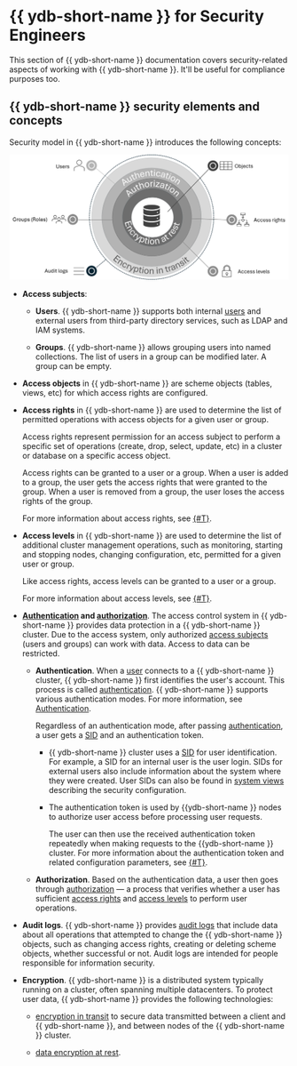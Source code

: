 # {{ ydb-short-name }} for Security Engineers

This section of {{ ydb-short-name }} documentation covers security-related aspects of working with {{ ydb-short-name }}. It'll be useful for compliance purposes too.

## {{ ydb-short-name }} security elements and concepts

Security model in {{ ydb-short-name }} introduces the following concepts:

![Eagle-view diagram](./_assets/security-overview.png)

- **Access subjects**:

    - **Users**. {{ ydb-short-name }} supports both internal [users](./authorization.md#user) and external users from third-party directory services, such as LDAP and IAM systems.

    - **Groups**. {{ ydb-short-name }} allows grouping users into named collections. The list of users in a group can be modified later. A group can be empty.

- **Access objects** in {{ ydb-short-name }} are scheme objects (tables, views, etc) for which access rights are configured.

- **Access rights** in {{ ydb-short-name }} are used to determine the list of permitted operations with access objects for a given user or group.

    Access rights represent permission for an access subject to perform a specific set of operations (create, drop, select, update, etc) in a cluster or database on a specific access object.

    Access rights can be granted to a user or a group. When a user is added to a group, the user gets the access rights that were granted to the group. When a user is removed from a group, the user loses the access rights of the group.

    For more information about access rights, see [{#T}](./authorization.md#right).

- **Access levels** in {{ ydb-short-name }} are used to determine the list of additional cluster management operations, such as monitoring, starting and stopping nodes, changing configuration, etc, permitted for a given user or group.

    Like access rights, access levels can be granted to a user or a group.

    For more information about access levels, see [{#T}](../reference/configuration/security_config.md#security-access-levels).

- **[Authentication](./authentication.md) and [authorization](./authorization.md)**. The access control system in {{ ydb-short-name }} provides data protection in a {{ ydb-short-name }} cluster. Due to the access system, only authorized [access subjects](../concepts/glossary.md#access-subject) (users and groups) can work with data. Access to data can be restricted.

    - **Authentication**. When a [user](../concepts/glossary.md#access-user) connects to a {{ ydb-short-name }} cluster, {{ ydb-short-name }} first identifies the user's account. This process is called [authentication](./authentication.md). {{ ydb-short-name }} supports various authentication modes. For more information, see [Authentication](./authentication.md).

        Regardless of an authentication mode, after passing [authentication](./authentication.md), a user gets a [SID](./authorization.md#sid) and an authentication token.

        - {{ ydb-short-name }} cluster uses a [SID](./authorization.md#sid) for user identification. For example, a SID for an internal user is the user login. SIDs for external users also include information about the system where they were created. User SIDs can also be found in [system views](../dev/system-views.md#auth) describing the security configuration.

        - The authentication token is used by {{ydb-short-name }} nodes to authorize user access before processing user requests.

            The user can then use the received authentication token repeatedly when making requests to the {{ydb-short-name }} cluster. For more information about the authentication token and related configuration parameters, see [{#T}](../reference/configuration/auth_config.md).

    - **Authorization**. Based on the authentication data, a user then goes through [authorization](./authorization.md) — a process that verifies whether a user has sufficient [access rights](../concepts/glossary.md#access-right) and [access levels](../concepts/glossary.md#access-level) to perform user operations.

- **Audit logs**. {{ ydb-short-name }} provides [audit logs](./audit-log.md) that include data about all operations that attempted to change the {{ ydb-short-name }} objects, such as changing access rights, creating or deleting scheme objects, whether successful or not. Audit logs are intended for people responsible for information security.

- **Encryption**. {{ ydb-short-name }} is a distributed system typically running on a cluster, often spanning multiple datacenters. To protect user data, {{ ydb-short-name }} provides the following technologies:

    - [encryption in transit](./encryption/data-in-transit.md) to secure data transmitted between a client and {{ ydb-short-name }}, and between nodes of the {{ ydb-short-name }} cluster.

    - [data encryption at rest](./encryption/data-at-rest.md).
